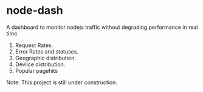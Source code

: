 node-dash
=========

A dashboard to monitor nodejs traffic without degrading performance in real time.

1. Request Rates.
2. Error Rates and statuses. 
3. Geographic distribution.
4. Deviice distribution.
5. Popular pagehits

Note: This project is still under construction.

